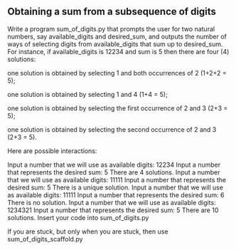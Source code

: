 ## Obtaining a sum from a subsequence of digits
Write a program sum_of_digits.py that prompts the user for two natural numbers, say available_digits and desired_sum, and outputs the number of ways of selecting digits from available_digits that sum up to desired_sum. For instance, if available_digits is 12234 and sum is 5 then there are four (4) solutions:

one solution is obtained by selecting 1 and both occurrences of 2 (1+2+2 = 5);

one solution is obtained by selecting 1 and 4 (1+4 = 5);

one solution is obtained by selecting the first occurrence of 2 and 3 (2+3 = 5);

one solution is obtained by selecting the second occurrence of 2 and 3 (2+3 = 5).

Here are possible interactions:

Input a number that we will use as available digits: 12234
Input a number that represents the desired sum: 5
There are 4 solutions.
Input a number that we will use as available digits: 11111
Input a number that represents the desired sum: 5
There is a unique solution.
Input a number that we will use as available digits: 11111
Input a number that represents the desired sum: 6
There is no solution.
Input a number that we will use as available digits: 1234321
Input a number that represents the desired sum: 5
There are 10 solutions. 
Insert your code into sum_of_digits.py

If you are stuck, but only when you are stuck, then use sum_of_digits_scaffold.py